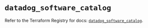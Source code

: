 # `datadog_software_catalog`

Refer to the Terraform Registry for docs: [`datadog_software_catalog`](https://registry.terraform.io/providers/datadog/datadog/3.74.0/docs/resources/software_catalog).
